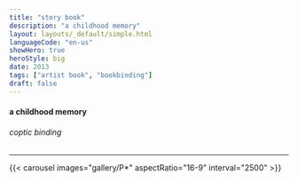 ```yaml
---
title: "story book"
description: "a childhood memory"
layout: layouts/_default/simple.html
languageCode: "en-us"
showHero: true
heroStyle: big
date: 2013
tags: ["artist book", "bookbinding"]
draft: false
---
```

#### a childhood memory
###### coptic binding
---

{{< carousel images="gallery/P*" aspectRatio="16-9" interval="2500" >}}
